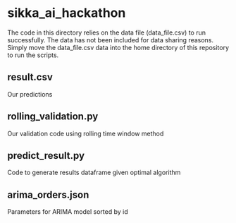 # sikka_ai_hackathon

The code in this directory relies on the data file (data_file.csv) to run successfully. The data has not been included for data sharing reasons. Simply move the data_file.csv data into the home directory of this repository to run the scripts.

## result.csv

Our predictions

## rolling_validation.py

Our validation code using rolling time window method

## predict_result.py

Code to generate results dataframe given optimal algorithm

## arima_orders.json

Parameters for ARIMA model sorted by id
